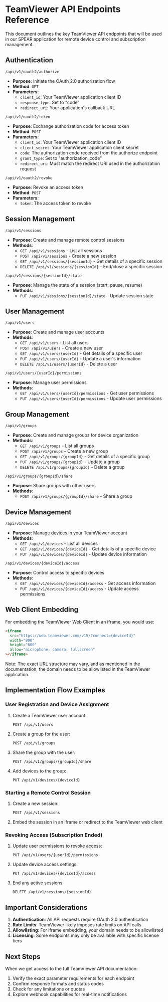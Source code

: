 # TeamViewer API Endpoints Reference

This document outlines the key TeamViewer API endpoints that will be used in our SPEAR application for remote device control and subscription management.

## Authentication

```
/api/v1/oauth2/authorize
```
- **Purpose**: Initiate the OAuth 2.0 authorization flow
- **Method**: `GET`
- **Parameters**:
  - `client_id`: Your TeamViewer application client ID
  - `response_type`: Set to "code"
  - `redirect_uri`: Your application's callback URL

```
/api/v1/oauth2/token
```
- **Purpose**: Exchange authorization code for access token
- **Method**: `POST`
- **Parameters**:
  - `client_id`: Your TeamViewer application client ID
  - `client_secret`: Your TeamViewer application client secret
  - `code`: The authorization code received from the authorize endpoint
  - `grant_type`: Set to "authorization_code"
  - `redirect_uri`: Must match the redirect URI used in the authorization request

```
/api/v1/oauth2/revoke
```
- **Purpose**: Revoke an access token
- **Method**: `POST`
- **Parameters**:
  - `token`: The access token to revoke

## Session Management

```
/api/v1/sessions
```
- **Purpose**: Create and manage remote control sessions
- **Methods**: 
  - `GET /api/v1/sessions` - List all sessions
  - `POST /api/v1/sessions` - Create a new session
  - `GET /api/v1/sessions/{sessionId}` - Get details of a specific session
  - `DELETE /api/v1/sessions/{sessionId}` - End/close a specific session

```
/api/v1/sessions/{sessionId}/state
```
- **Purpose**: Manage the state of a session (start, pause, resume)
- **Methods**:
  - `PUT /api/v1/sessions/{sessionId}/state` - Update session state

## User Management

```
/api/v1/users
```
- **Purpose**: Create and manage user accounts
- **Methods**:
  - `GET /api/v1/users` - List all users
  - `POST /api/v1/users` - Create a new user
  - `GET /api/v1/users/{userId}` - Get details of a specific user
  - `PUT /api/v1/users/{userId}` - Update a user's information
  - `DELETE /api/v1/users/{userId}` - Delete a user

```
/api/v1/users/{userId}/permissions
```
- **Purpose**: Manage user permissions
- **Methods**:
  - `GET /api/v1/users/{userId}/permissions` - Get user permissions
  - `PUT /api/v1/users/{userId}/permissions` - Update user permissions

## Group Management

```
/api/v1/groups
```
- **Purpose**: Create and manage groups for device organization
- **Methods**:
  - `GET /api/v1/groups` - List all groups
  - `POST /api/v1/groups` - Create a new group
  - `GET /api/v1/groups/{groupId}` - Get details of a specific group
  - `PUT /api/v1/groups/{groupId}` - Update a group
  - `DELETE /api/v1/groups/{groupId}` - Delete a group

```
/api/v1/groups/{groupId}/share
```
- **Purpose**: Share groups with other users
- **Methods**:
  - `POST /api/v1/groups/{groupId}/share` - Share a group

## Device Management

```
/api/v1/devices
```
- **Purpose**: Manage devices in your TeamViewer account
- **Methods**:
  - `GET /api/v1/devices` - List all devices
  - `GET /api/v1/devices/{deviceId}` - Get details of a specific device
  - `PUT /api/v1/devices/{deviceId}` - Update device information

```
/api/v1/devices/{deviceId}/access
```
- **Purpose**: Control access to specific devices
- **Methods**:
  - `GET /api/v1/devices/{deviceId}/access` - Get access information
  - `PUT /api/v1/devices/{deviceId}/access` - Update access permissions

## Web Client Embedding

For embedding the TeamViewer Web Client in an iframe, you would use:

```html
<iframe 
  src="https://web.teamviewer.com/v15/?connect={deviceId}" 
  width="800" 
  height="600"
  allow="microphone; camera; fullscreen"
></iframe>
```

Note: The exact URL structure may vary, and as mentioned in the documentation, the domain needs to be allowlisted in the TeamViewer application.

## Implementation Flow Examples

### User Registration and Device Assignment
1. Create a TeamViewer user account:
   ```
   POST /api/v1/users
   ```
2. Create a group for the user:
   ```
   POST /api/v1/groups
   ```
3. Share the group with the user:
   ```
   POST /api/v1/groups/{groupId}/share
   ```
4. Add devices to the group:
   ```
   PUT /api/v1/devices/{deviceId}
   ```

### Starting a Remote Control Session
1. Create a new session:
   ```
   POST /api/v1/sessions
   ```
2. Embed the session in an iframe or redirect to the TeamViewer web client

### Revoking Access (Subscription Ended)
1. Update user permissions to revoke access:
   ```
   PUT /api/v1/users/{userId}/permissions
   ```
2. Update device access settings:
   ```
   PUT /api/v1/devices/{deviceId}/access
   ```
3. End any active sessions:
   ```
   DELETE /api/v1/sessions/{sessionId}
   ```

## Important Considerations

1. **Authentication**: All API requests require OAuth 2.0 authentication
2. **Rate Limits**: TeamViewer likely imposes rate limits on API calls
3. **Allowlisting**: For iframe embedding, your domain needs to be allowlisted
4. **Licensing**: Some endpoints may only be available with specific license tiers

## Next Steps

When we get access to the full TeamViewer API documentation:
1. Verify the exact parameter requirements for each endpoint
2. Confirm response formats and status codes
3. Check for any limitations or quotas
4. Explore webhook capabilities for real-time notifications
